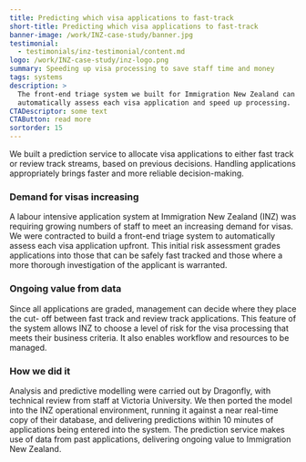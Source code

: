 ```yaml
---
title: Predicting which visa applications to fast-track
short-title: Predicting which visa applications to fast-track
banner-image: /work/INZ-case-study/banner.jpg
testimonial:
  - testimonials/inz-testimonial/content.md
logo: /work/INZ-case-study/inz-logo.png
summary: Speeding up visa processing to save staff time and money
tags: systems
description: >
  The front-end triage system we built for Immigration New Zealand can
  automatically assess each visa application and speed up processing.
CTADescriptor: some text
CTAButton: read more
sortorder: 15
---
```


We built a prediction service to allocate visa applications to either fast track
 or review track streams, based on previous decisions. Handling applications
appropriately brings faster and more reliable decision-making.

<!--more-->

### Demand for visas increasing

A labour intensive application system at Immigration New Zealand (INZ)
was requiring growing numbers of staff to meet an
increasing demand for visas. We were contracted to build a front-end triage
system to automatically assess each visa application upfront. This initial risk
assessment grades applications into those that can be safely fast tracked and
those where a more thorough investigation of the applicant
is warranted.

### Ongoing value from data

Since all applications are graded, management can decide where they place the cut-
off between fast track and review track applications. This feature of the system
allows INZ to choose a level of risk for the visa processing that meets their
business criteria. It also enables workflow and resources to be managed.

### How we did it

Analysis and predictive modelling were carried out by Dragonfly, with technical
 review from staff at Victoria University. We then ported the model into the INZ
 operational environment, running it against a near real-time copy of their
 database, and delivering predictions within 10 minutes of applications being
 entered into the system. The prediction service makes use of data from past
 applications, delivering ongoing value to Immigration New Zealand.
